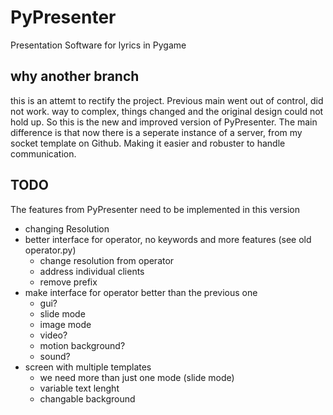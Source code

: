 # PyPresenter
Presentation Software for lyrics in Pygame

## why another branch
this is an attemt to rectify the project.
Previous main went out of control, did not work.
way to complex, things changed and the original design could not hold up.
So this is the new and improved version of PyPresenter.
The main difference is that now there is a seperate instance of a server, from my socket template on Github.
Making it easier and robuster to handle communication.

## TODO
The features from PyPresenter need to be implemented in this version

- changing Resolution
- better interface for operator, no keywords and more features (see old operator.py)
  - change resolution from operator
  - address individual clients
  - remove prefix
- make interface for operator better than the previous one
  - gui?
  - slide mode
  - image mode
  - video?
  - motion background?
  - sound?
- screen with multiple templates
  - we need more than just one mode (slide mode)
  - variable text lenght
  - changable background
